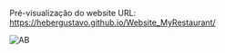 Pré-visualização do website
URL: https://hebergustavo.github.io/Website_MyRestaurant/

![AB](https://github.com/heberGustavo/Websites/assets/44476616/fb001afb-aa4e-4ff7-81c2-c877e38a32af)
